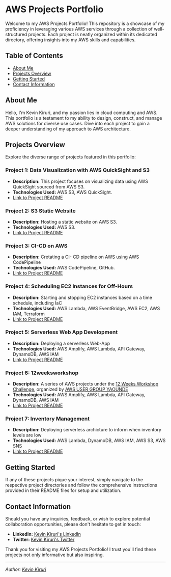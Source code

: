  # AWS Projects Portfolio

Welcome to my AWS Projects Portfolio! This repository is a showcase of my proficiency in leveraging various AWS services through a collection of well-structured projects. Each project is neatly organized within its dedicated directory, offering insights into my AWS skills and capabilities.

## Table of Contents

- [About Me](#about-me)
- [Projects Overview](#projects-overview)
- [Getting Started](#getting-started)
- [Contact Information](#contact-information)

## About Me

Hello, I'm Kevin Kiruri, and my passion lies in cloud computing and AWS. This portfolio is a testament to my ability to design, construct, and manage AWS solutions for diverse use cases. Dive into each project to gain a deeper understanding of my approach to AWS architecture.

## Projects Overview

Explore the diverse range of projects featured in this portfolio:

### Project 1: Data Visualization with AWS QuickSight and S3

- **Description:** This project focuses on visualizing data using AWS QuickSight sourced from AWS S3.
- **Technologies Used:** AWS S3, AWS QuickSight.
- [Link to Project README](/Data%20Visualization%20with%20QuickSight%20and%20S3/README.md)

### Project 2: S3 Static Website

- **Description:** Hosting a static website on AWS S3.
- **Technologies Used:** AWS S3.
- [Link to Project README](/S3%20Static%20Website/README.md)

### Project 3: CI-CD on AWS

- **Description:** Cretating a CI- CD pipeline on AWS using AWS CodePipeline
- **Technologies Used:** AWS CodePipeline, GitHub.
- [Link to Project README](/CI-CD%20Pipeline/README.md)

### Project 4: Scheduling EC2 Instances for Off-Hours

- **Description:** Starting and stopping EC2 instances based on a time schedule, including IaC
- **Technologies Used:** AWS Lambda, AWS EventBridge, AWS EC2, AWS IAM, Terraform
- [Link to Project README](/Lambda/Start-Stop-EC2/README.md)

### Project 5: Serverless Web App Development

- **Description:** Deploying a serverless Web-App
- **Technologies Used:** AWS Amplify, AWS Lambda, API Gateway, DynamoDB, AWS IAM
- [Link to Project README](/Amplify/README.md)

### Project 6: 12weeksworkshop

- **Description:** A series of AWS projects under the [12 Weeks Workshop Challenge](https://12weeksworkshops.com/), organized by [AWS USER GROUP YAOUNDE](https://www.linkedin.com/company/aws-user-group-yaounde/)
- **Technologies Used:** AWS Amplify, AWS Lambda, API Gateway, DynamoDB, AWS IAM
- [Link to Project README](/12weeksworkshop/README.md)

### Project 7: Inventory Management

- **Description:** Deploying serverless archicture to inform when inventory levels are low
- **Technologies Used:** AWS Lambda, DynamoDB, AWS IAM, AWS S3, AWS SNS
- [Link to Project README](/inventory/README.md)

## Getting Started

If any of these projects pique your interest, simply navigate to the respective project directories and follow the comprehensive instructions provided in their README files for setup and utilization.

## Contact Information

Should you have any inquiries, feedback, or wish to explore potential collaboration opportunities, please don't hesitate to get in touch:

- **LinkedIn:** [Kevin Kiruri's LinkedIn](https://www.linkedin.com/in/kevin-kiruri/)
- **Twitter:** [Kevin Kiruri's Twitter](https://twitter.com/kevquinone)

Thank you for visiting my AWS Projects Portfolio! I trust you'll find these projects not only informative but also inspiring.

---

*Author: [Kevin Kiruri](https://www.linkedin.com/in/kevin-kiruri/)*
